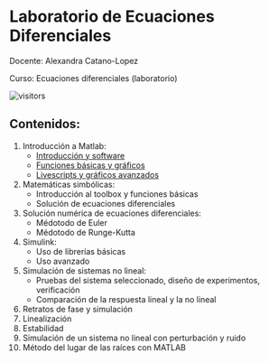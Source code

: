 # Laboratorio de Ecuaciones Diferenciales

Docente: Alexandra Catano-Lopez

Curso: Ecuaciones diferenciales (laboratorio)

![visitors](https://page-views.glitch.me/badge?page_id=alexacl95/EcuacionesDiferencialesLab)

## Contenidos: 

1. Introducción a Matlab: 
	- [Introducción y software](https://alexacl95.github.io/EcuacionesDiferencialesLab/HTML/IntroMatlab.html)
	- [Funciones básicas y gráficos](https://alexacl95.github.io/EcuacionesDiferencialesLab/HTML/FuncBase.html)
	- [Livescripts y gráficos avanzados](https://alexacl95.github.io/EcuacionesDiferencialesLab/HTML/LiveScripts.html)
2. Matemáticas simbólicas: 
	- Introducción al toolbox y funciones básicas
	- Solución de ecuaciones diferenciales
3. Solución numérica de ecuaciones diferenciales:
	- Médotodo de Euler
	- Médotodo de Runge-Kutta
4. Simulink:
	- Uso de librerías básicas
	- Uso avanzado	
5. Simulación de sistemas no lineal:
	- Pruebas del sistema seleccionado, diseño de experimentos, verificación
	- Comparación de la respuesta lineal y la no lineal
6. Retratos de fase y simulación
7. Linealización
8. Estabilidad
9. Simulación de un sistema no lineal con perturbación y ruido
10. Método del lugar de las raíces con MATLAB
